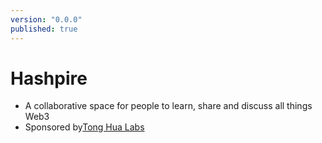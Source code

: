 ```yaml
---
version: "0.0.0"
published: true
---
```

# Hashpire
- A collaborative space for people to learn, share and discuss all things Web3
- Sponsored by[Tong Hua Labs](./Tong%20Hua%20Labs.md)
